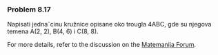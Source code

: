 ### Problem 8.17

Napisati jednaˇcinu kružnice opisane oko trougla 4ABC, gde su njegova temena
A(2, 2), B(4, 6) i C(8, 8).

For more details, refer to the discussion on the [Matemanija Forum](https://forum.matemanija.com/viewtopic.php?f=5&t=1884).
